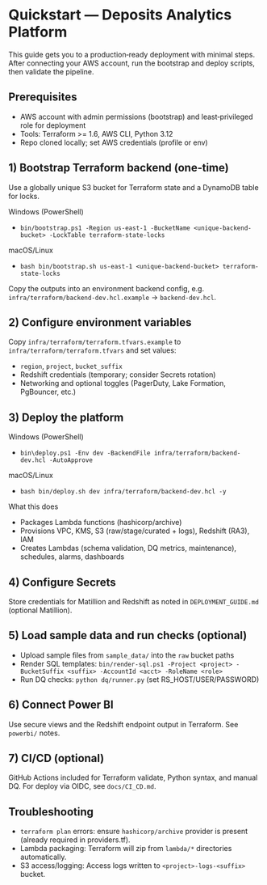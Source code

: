 # Quickstart — Deposits Analytics Platform

This guide gets you to a production‑ready deployment with minimal steps. After connecting your AWS account, run the bootstrap and deploy scripts, then validate the pipeline.

## Prerequisites
- AWS account with admin permissions (bootstrap) and least‑privileged role for deployment
- Tools: Terraform >= 1.6, AWS CLI, Python 3.12
- Repo cloned locally; set AWS credentials (profile or env)

## 1) Bootstrap Terraform backend (one‑time)
Use a globally unique S3 bucket for Terraform state and a DynamoDB table for locks.

Windows (PowerShell)
- `bin/bootstrap.ps1 -Region us-east-1 -BucketName <unique-backend-bucket> -LockTable terraform-state-locks`

macOS/Linux
- `bash bin/bootstrap.sh us-east-1 <unique-backend-bucket> terraform-state-locks`

Copy the outputs into an environment backend config, e.g. `infra/terraform/backend-dev.hcl.example` → `backend-dev.hcl`.

## 2) Configure environment variables
Copy `infra/terraform/terraform.tfvars.example` to `infra/terraform/terraform.tfvars` and set values:
- `region`, `project`, `bucket_suffix`
- Redshift credentials (temporary; consider Secrets rotation)
- Networking and optional toggles (PagerDuty, Lake Formation, PgBouncer, etc.)

## 3) Deploy the platform
Windows (PowerShell)
- `bin\deploy.ps1 -Env dev -BackendFile infra/terraform/backend-dev.hcl -AutoApprove`

macOS/Linux
- `bash bin/deploy.sh dev infra/terraform/backend-dev.hcl -y`

What this does
- Packages Lambda functions (hashicorp/archive)
- Provisions VPC, KMS, S3 (raw/stage/curated + logs), Redshift (RA3), IAM
- Creates Lambdas (schema validation, DQ metrics, maintenance), schedules, alarms, dashboards

## 4) Configure Secrets
Store credentials for Matillion and Redshift as noted in `DEPLOYMENT_GUIDE.md` (optional Matillion).

## 5) Load sample data and run checks (optional)
- Upload sample files from `sample_data/` into the `raw` bucket paths
- Render SQL templates: `bin/render-sql.ps1 -Project <project> -BucketSuffix <suffix> -AccountId <acct> -RoleName <role>`
- Run DQ checks: `python dq/runner.py` (set RS_HOST/USER/PASSWORD)

## 6) Connect Power BI
Use secure views and the Redshift endpoint output in Terraform. See `powerbi/` notes.

## 7) CI/CD (optional)
GitHub Actions included for Terraform validate, Python syntax, and manual DQ. For deploy via OIDC, see `docs/CI_CD.md`.

## Troubleshooting
- `terraform plan` errors: ensure `hashicorp/archive` provider is present (already required in providers.tf).
- Lambda packaging: Terraform will zip from `lambda/*` directories automatically.
- S3 access/logging: Access logs written to `<project>-logs-<suffix>` bucket.

